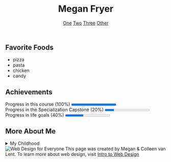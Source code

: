 <!DOCTYPE html>
<html lang="en">
<head>
	<meta charset="UTF-8">
	<meta name="author" content="Megan Fryer">
</head>
<body>
	<header>
		<h1>Megan Fryer</h1>
		<nav>
			<a href ="https://www.coursera.org">One</a>
			<a href ="https://www.google.com">Two</a>
			<a href ="https://www.youtube.com">Three</a>
			<a href ="https://www.amazon.com">Other</a>
		</nav>
	</header>
<section>
	<h2>Favorite Foods</h2>
	<ul>
		<li>pizza</li>
		<li>pasta</li>
		<li>chicken</li>
		<li>candy</li>
	</ul>
</section>
<section>
	<h2>Achievements</h2>
		Progress in this course (100%)
		<progress value="100" max="100"></progress><br>
		Progress in the Specialization Capstone (20%)
		<progress value ="20" max="100"></progress><br>
		Progress in life goals (40%)
		<progress value ="40" max="100"></progress><br>
</section>
<section>
	<h2>More About Me</h2>
	<details>
		<summary>My Childhood</summary> I grew up moving around alot with military parents. We settled in Gulfport Mississippi but I would like to live somewhere more progressive.</details>
		</section>
<footer>
	<img src="http://www.intro-webdesign.com/images/newlogo.png" alt="Web Design for Everyone">
	This page was created by Megan &amp; Colleen van Lent.
	To learn more about web design, visit
	<a href="http://www.intro-webdesign.com/">Intro to Web Design</a>
	</footer>
	</body>
	</html>
